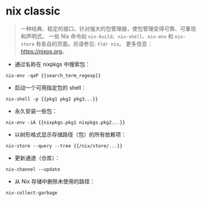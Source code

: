 # nix classic

> 一种经典、稳定的接口，针对强大的包管理器，使包管理变得可靠、可重现和声明式。
> 一些 Nix 命令如 `nix-build`、`nix-shell`、`nix-env` 和 `nix-store` 有各自的页面。另请参见: `tldr nix`。
> 更多信息：<https://nixos.org>。

- 通过名称在 nixpkgs 中搜索包：

`nix-env -qaP {{search_term_regexp}}`

- 启动一个可用指定包的 shell：

`nix-shell -p {{pkg1 pkg2 pkg3...}}`

- 永久安装一些包：

`nix-env -iA {{nixpkgs.pkg1 nixpkgs.pkg2...}}`

- 以树形格式显示存储路径（包）的所有依赖项：

`nix-store --query --tree {{/nix/store/...}}`

- 更新通道（仓库）：

`nix-channel --update`

- 从 Nix 存储中删除未使用的路径：

`nix-collect-garbage`